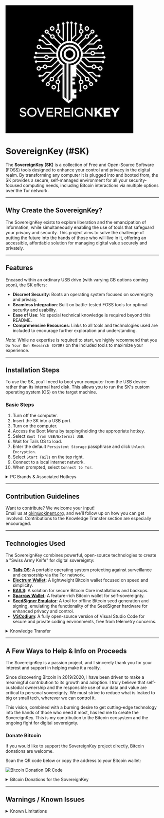 ![SovereignKey](Logo/SKmedium.jpeg)

# SovereignKey (#SK)

The **SovereignKey (SK)** is a collection of Free and Open-Source Software (FOSS) tools designed to enhance your control and privacy in the digital realm. By transforming any computer it is plugged into and booted from, the SK provides a secure, self-managed environment for all your security-focused computing needs, including Bitcoin interactions via multiple options over the Tor network.

---

## Why Create the SovereignKey?

The SovereignKey exists to explore liberation and the emancipation of information, while simultaneously enabling the use of tools that safeguard your privacy and security. This project aims to solve the challenge of putting the future into the hands of those who will live in it, offering an accessible, affordable solution for managing digital value securely and privately.  

---

## Features

Encased within an ordinary USB drive (with varying GB options coming soon), the SK offers:  
- **Discreet Security**: Boots an operating system focused on sovereignty and privacy.  
- **Seamless Integration**: Built on battle-tested FOSS tools for optimal security and usability.  
- **Ease of Use**: No special technical knowledge is required beyond this README.  
- **Comprehensive Resources**: Links to all tools and technologies used are included to encourage further exploration and understanding.  

*Note*: While no expertise is required to start, we highly recommend that you `Do Your Own Research (DYOR)` on the included tools to maximize your experience.

---

## Installation Steps

To use the SK, you'll need to boot your computer from the USB device rather than its internal hard disk. This allows you to run the SK's custom operating system (OS) on the target machine.  

### Basic Steps
1. Turn off the computer.  
2. Insert the SK into a USB port.  
3. Turn on the computer.  
4. Access the Boot Menu by tapping/holding the appropriate hotkey.  
5. Select `Boot from USB/External USB`.  
6. Wait for Tails OS to load.  
7. Enter the default `Persistent Storage` passphrase and click `Unlock Encryption`.  
8. Select `Start Tails` on the top right.  
9. Connect to a local internet network.  
10. When prompted, select `Connect to Tor`.

<details> <summary>PC Brands & Associated Hotkeys</summary>

### Computer Manufacturers
| Manufacturer      | Boot Menu Key          |
|-------------------|------------------------|
| Acer Series       | Esc, F12, F9           |
| Asus Series       | Esc, F8                |
| Compaq            | Esc, F9                |
| Dell Series       | F12                    |
| HP Series         | Esc, F9                |
| Lenovo Series     | F12, F8, F10           |
| Samsung Series    | F12, Esc               |
| Sony Series       | F10, F11, Assist       |
| Toshiba Series    | F12                    |

### Motherboards
| Manufacturer      | Boot Menu Key          |
|-------------------|------------------------|
| Asus              | F8                     |
| Gigabyte          | F12                    |
| MSI               | F11                    |
| Intel             | F10                    |
| ASRock            | F11                    |
| EVGA              | F7                     |

### Other Manufacturers
| Manufacturer      | Boot Menu Key                                   |
|-------------------|------------------------------------------------|
| Xiaomi            | Fn + F2 (Choose Boot Menu)                     |
| Panasonic         | F2 (Go to Exit Menu, then choose Boot Order)   |
| NEC               | F5                                             |
| Packard Bell      | F8                                             |
| eMachines         | F12                                            |
| Fujitsu           | F12                                            |
| Gateway           | F11, Esc, F10                                  |
| iBall             | F9 (Choose your media under Boot Option)       |
| Huawei            | F2                                             |
| Sharp             | F9                                             |

</details>

---

## Contribution Guidelines

Want to contribute? We welcome your input!  
Email us at [okin@okinent.org](mailto:okin@okinent.org), and we’ll follow up on how you can get involved. Contributions to the Knowledge Transfer section are especially encouraged.  

---

## Technologies Used  

The SovereignKey combines powerful, open-source technologies to create a "Swiss Army Knife" for digital sovereignty:  

- **[Tails OS](https://tails.boum.org)**: A portable operating system protecting against surveillance and censorship via the Tor network.  
- **[Electrum Wallet](https://electrum.org)**: A lightweight Bitcoin wallet focused on speed and simplicity.  
- **[BAILS](https://github.com/bitcoincore-dev/bails)**: A solution for secure Bitcoin Core installations and backups.  
- **[Sparrow Wallet](https://sparrowwallet.com)**: A feature-rich Bitcoin wallet for self-sovereignty.  
- **[SeedSigner Emulator](https://seedsigner.com)**: A tool for offline Bitcoin seed generation and signing, emulating the functionality of the SeedSigner hardware for enhanced privacy and control.  
- **[VSCodium](https://vscodium.com)**: A fully open-source version of Visual Studio Code for secure and private coding environments, free from telemetry concerns.  

<details> <summary>Knowledge Transfer</summary>

### Free Books - A Collection of Curated Books on Bitcoin & Financial Literacy  

- [The Bitcoin Whitepaper (Available in various Languages)](https://exonumia.africa) by Satoshi Nakamoto  
- [2nd Edition: The Simplest Bitcoin Book Ever Written](https://d.nostr.build/tIkvB3qVy5jVkH48.pdf) by Keysa Luna  
- [Bitcoin: Separation of Money and State](https://braiins.com/books/bitcoin-separation-of-money-and-state) by Josef Tětek  
- [The Bitcoin Standard](https://worldfreebooks.com/book/the-bitcoin-standard-by-saifedean-ammous/) by Saifedean Ammous  
- [Bitcoin For Business](https://studentofbitcoin.gumroad.com/l/bitcoinforbusinesses?layout=profile) by Student of Bitcoin  
- [Codex32 - Shamir Secret Sharing Scheme](https://secretcodex32.com/docs/index.html) by Leon Olsson Curr & Pearlwart Snead  

### Media  
- [The World’s First Kids Cartoon about Bitcoin!](https://www.youtube.com/watch?v=_ekzsZZGfsk) by Tuttle Twins  

</details>

---

## A Few Ways to Help & Info on Proceeds  

The SovereignKey is a passion project, and I sincerely thank you for your interest and support in helping make it a reality.  

Since discovering Bitcoin in 2019/2020, I have been driven to make a meaningful contribution to its growth and adoption. I truly believe that self-custodial ownership and the responsible use of our data and value are critical to personal sovereignty. We must strive to reduce what is leaked to big or small tech, wherever we can control it.  

This vision, combined with a burning desire to get cutting-edge technology into the hands of those who need it most, has led me to create the SovereignKey. This is my contribution to the Bitcoin ecosystem and the ongoing fight for digital sovereignty.  

### Donate Bitcoin  

If you would like to support the SovereignKey project directly, Bitcoin donations are welcome.  

Scan the QR code below or copy the address to your Bitcoin wallet:

![Bitcoin Donation QR Code](<img src="https://github.com/BigBossRabbit/SovereignKey/blob/main/Logo/btc-donation.jpeg" width=50% height=50%>)

<details> <summary>Bitcoin Donations for the SovereignKey</summary>
  
`bc1q9j45w37rswuj02wx2am5eydef9n3xeevya6mw7`  

</details>

---

## Warnings / Known Issues

<details> <summary>Known Limitations</summary>

- Tails does not currently support Mac devices with Apple M1 chips or some older Mac models.

</details>
